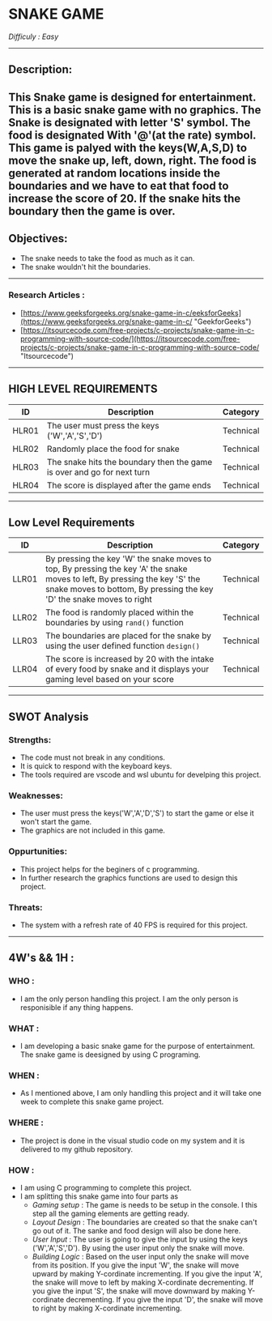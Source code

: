 # **SNAKE GAME**

_Difficuly : Easy_
***

## **Description**:
This Snake game is designed for entertainment. This is a basic snake game with no graphics. The Snake is designated with letter 'S' symbol. The food is designated With '@'(at the rate) symbol. This game is palyed with the keys(W,A,S,D) to move the snake up, left, down, right. The food is generated at random locations inside the boundaries and we have to eat that food to increase the score of 20. If the snake hits the boundary then the game is over.
---
## **Objectives**:
* The snake needs to take the food as much as it can.
* The snake wouldn't hit the boundaries.
---
### **Research Articles** :
* [https://www.geeksforgeeks.org/snake-game-in-c/eeksforGeeks](https://www.geeksforgeeks.org/snake-game-in-c/ "GeekforGeeks")
* [https://itsourcecode.com/free-projects/c-projects/snake-game-in-c-programming-with-source-code/](https://itsourcecode.com/free-projects/c-projects/snake-game-in-c-programming-with-source-code/ "Itsourcecode")

---
## **HIGH LEVEL REQUIREMENTS**
|ID|Description|Category|
|--|-----------|--------|
HLR01|The user must press the keys ('W','A','S','D') | Technical|
HLR02|Randomly place the food for snake|Technical|
HLR03|The snake hits the boundary then the game is over and go for next turn|Technical|
HLR04|The score is displayed after the game ends|Technical| 
---
##  **Low Level Requirements**
|ID|Description|Category|
|--|-----------|--------|
LLR01|By pressing the key 'W' the snake moves to top, By pressing the key 'A' the snake moves to left, By pressing the key 'S' the snake moves to bottom, By pressing the key 'D' the snake moves to right| Technical|
LLR02|The food is randomly placed within the boundaries by using `rand()` function|Technical|
LLR03|The boundaries are placed for the snake by using the user defined function `design()`|Technical|
LLR04|The score is increased by 20 with the intake of every food by snake and it displays your gaming level based on your score|Technical| 
---
## **SWOT Analysis**
### **Strengths**:
* The code must not break in any conditions.
* It is quick to respond with the keyboard keys.
* The tools required are vscode and wsl ubuntu for develping this project.
### **Weaknesses**:
* The user must press the keys('W','A','D','S') to start the game or else it won't start the game.
* The graphics are not included in this game.
### **Oppurtunities**:
* This project helps for the beginers of c programming.
* In further research the graphics functions are used to design this project.
### **Threats**:
* The system with a refresh rate of 40 FPS is required for this project.
---
## **4W's && 1H** :
### **WHO** :
* I am the only  person handling this project. I am the only person is responisible if any thing happens. 
### **WHAT** :
* I am developing a basic snake game for the purpose of entertainment. The snake game is deesigned by using C programing.
### **WHEN** :
* As I mentioned above, I am only handling this project and it will take one week to complete this snake game project.
### **WHERE** :
* The project is done in the visual studio code on my system and it is delivered to my github repository.
### **HOW** :
 * I am using C programming to complete this project. 
 * I am splitting this snake game into four parts as
   * _Gaming setup_ : The game is needs to be setup in the console. I this step all the gaming elements are   getting ready.
   * _Layout Design_ : The boundaries are created so that the snake can't go out of it. The sanke and food design will also be done here.
   * _User Input_ : The user is going to give the input by using the keys ('W','A','S','D'). By using the user input only the snake will move.
   * _Building Logic_ : Based on the user input only the snake will move from its position. If you give the input 'W', the snake will move upward by making Y-cordinate incrementing. If you give the input 'A', the snake will move to left by making X-cordinate decrementing. If you give the input 'S', the snake will move downward by making Y-cordinate decrementing. If you give the input 'D', the snake will move to right by making X-cordinate incrementing.